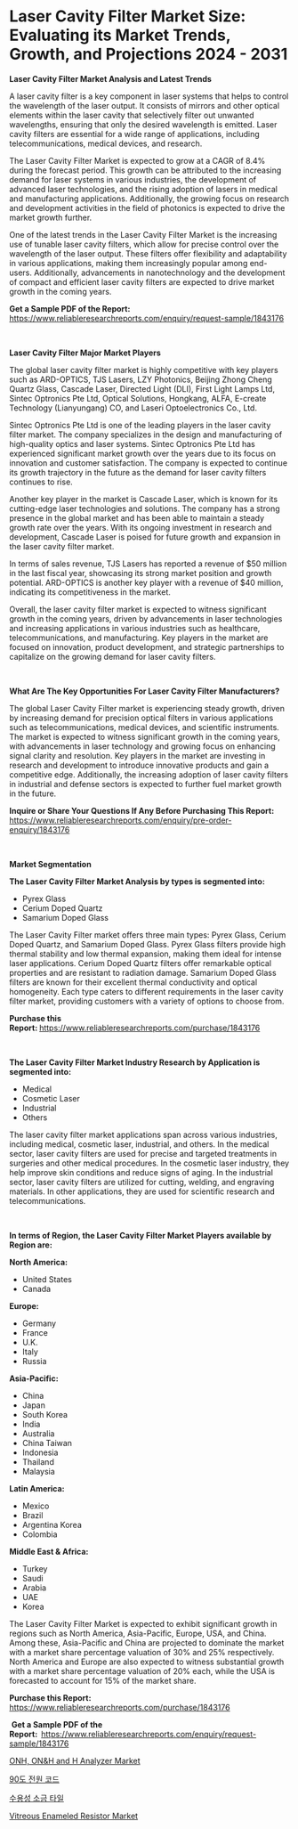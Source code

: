 <p><h1>Laser Cavity Filter Market Size: Evaluating its Market Trends, Growth, and Projections 2024 - 2031</h1></p><p><strong>Laser Cavity Filter Market Analysis and Latest Trends</strong></p>
<p><p>A laser cavity filter is a key component in laser systems that helps to control the wavelength of the laser output. It consists of mirrors and other optical elements within the laser cavity that selectively filter out unwanted wavelengths, ensuring that only the desired wavelength is emitted. Laser cavity filters are essential for a wide range of applications, including telecommunications, medical devices, and research.</p><p>The Laser Cavity Filter Market is expected to grow at a CAGR of 8.4% during the forecast period. This growth can be attributed to the increasing demand for laser systems in various industries, the development of advanced laser technologies, and the rising adoption of lasers in medical and manufacturing applications. Additionally, the growing focus on research and development activities in the field of photonics is expected to drive the market growth further.</p><p>One of the latest trends in the Laser Cavity Filter Market is the increasing use of tunable laser cavity filters, which allow for precise control over the wavelength of the laser output. These filters offer flexibility and adaptability in various applications, making them increasingly popular among end-users. Additionally, advancements in nanotechnology and the development of compact and efficient laser cavity filters are expected to drive market growth in the coming years.</p></p>
<p><strong>Get a Sample PDF of the Report:&nbsp;</strong> <a href="https://www.reliableresearchreports.com/enquiry/request-sample/1843176">https://www.reliableresearchreports.com/enquiry/request-sample/1843176</a></p>
<p>&nbsp;</p>
<p><strong>Laser Cavity Filter Major Market Players</strong></p>
<p><p>The global laser cavity filter market is highly competitive with key players such as ARD-OPTICS, TJS Lasers, LZY Photonics, Beijing Zhong Cheng Quartz Glass, Cascade Laser, Directed Light (DLI), First Light Lamps Ltd, Sintec Optronics Pte Ltd, Optical Solutions, Hongkang, ALFA, E-create Technology (Lianyungang) CO, and Laseri Optoelectronics Co., Ltd.</p><p>Sintec Optronics Pte Ltd is one of the leading players in the laser cavity filter market. The company specializes in the design and manufacturing of high-quality optics and laser systems. Sintec Optronics Pte Ltd has experienced significant market growth over the years due to its focus on innovation and customer satisfaction. The company is expected to continue its growth trajectory in the future as the demand for laser cavity filters continues to rise.</p><p>Another key player in the market is Cascade Laser, which is known for its cutting-edge laser technologies and solutions. The company has a strong presence in the global market and has been able to maintain a steady growth rate over the years. With its ongoing investment in research and development, Cascade Laser is poised for future growth and expansion in the laser cavity filter market.</p><p>In terms of sales revenue, TJS Lasers has reported a revenue of $50 million in the last fiscal year, showcasing its strong market position and growth potential. ARD-OPTICS is another key player with a revenue of $40 million, indicating its competitiveness in the market.</p><p>Overall, the laser cavity filter market is expected to witness significant growth in the coming years, driven by advancements in laser technologies and increasing applications in various industries such as healthcare, telecommunications, and manufacturing. Key players in the market are focused on innovation, product development, and strategic partnerships to capitalize on the growing demand for laser cavity filters.</p></p>
<p>&nbsp;</p>
<p><strong>What Are The Key Opportunities For Laser Cavity Filter Manufacturers?</strong></p>
<p><p>The global Laser Cavity Filter market is experiencing steady growth, driven by increasing demand for precision optical filters in various applications such as telecommunications, medical devices, and scientific instruments. The market is expected to witness significant growth in the coming years, with advancements in laser technology and growing focus on enhancing signal clarity and resolution. Key players in the market are investing in research and development to introduce innovative products and gain a competitive edge. Additionally, the increasing adoption of laser cavity filters in industrial and defense sectors is expected to further fuel market growth in the future.</p></p>
<p><strong>Inquire or Share Your Questions If Any Before Purchasing This Report:</strong> <a href="https://www.reliableresearchreports.com/enquiry/pre-order-enquiry/1843176">https://www.reliableresearchreports.com/enquiry/pre-order-enquiry/1843176</a></p>
<p>&nbsp;</p>
<p><strong>Market Segmentation</strong></p>
<p><strong>The Laser Cavity Filter Market Analysis by types is segmented into:</strong></p>
<p><ul><li>Pyrex Glass</li><li>Cerium Doped Quartz</li><li>Samarium Doped Glass</li></ul></p>
<p><p>The Laser Cavity Filter market offers three main types: Pyrex Glass, Cerium Doped Quartz, and Samarium Doped Glass. Pyrex Glass filters provide high thermal stability and low thermal expansion, making them ideal for intense laser applications. Cerium Doped Quartz filters offer remarkable optical properties and are resistant to radiation damage. Samarium Doped Glass filters are known for their excellent thermal conductivity and optical homogeneity. Each type caters to different requirements in the laser cavity filter market, providing customers with a variety of options to choose from.</p></p>
<p><strong>Purchase this Report:&nbsp;</strong><a href="https://www.reliableresearchreports.com/purchase/1843176">https://www.reliableresearchreports.com/purchase/1843176</a></p>
<p>&nbsp;</p>
<p><strong>The Laser Cavity Filter Market Industry Research by Application is segmented into:</strong></p>
<p><ul><li>Medical</li><li>Cosmetic Laser</li><li>Industrial</li><li>Others</li></ul></p>
<p><p>The laser cavity filter market applications span across various industries, including medical, cosmetic laser, industrial, and others. In the medical sector, laser cavity filters are used for precise and targeted treatments in surgeries and other medical procedures. In the cosmetic laser industry, they help improve skin conditions and reduce signs of aging. In the industrial sector, laser cavity filters are utilized for cutting, welding, and engraving materials. In other applications, they are used for scientific research and telecommunications.</p></p>
<p>&nbsp;</p>
<p><strong>In terms of Region, the Laser Cavity Filter Market Players available by Region are:</strong></p>
<p>
    <p> <strong> North America: </strong>
        <ul>
            <li>United States</li>
            <li>Canada</li>
        </ul>
        </p> 
    <p> <strong> Europe: </strong>
        <ul>
            <li>Germany</li>
            <li>France</li>
            <li>U.K.</li>
            <li>Italy</li>
            <li>Russia</li>
        </ul>
        </p> 
    <p> <strong> Asia-Pacific: </strong>
        <ul>
            <li>China</li>
            <li>Japan</li>
            <li>South Korea</li>
            <li>India</li>
            <li>Australia</li>
            <li>China Taiwan</li>
            <li>Indonesia</li>
            <li>Thailand</li>
            <li>Malaysia</li>
        </ul>
        </p> 
    <p> <strong> Latin America: </strong>
        <ul>
            <li>Mexico</li>
            <li>Brazil</li>
            <li>Argentina Korea</li>
            <li>Colombia</li>
        </ul>
        </p> 
    <p> <strong> Middle East & Africa: </strong>
        <ul>
            <li>Turkey</li>
            <li>Saudi</li>
            <li>Arabia</li>
            <li>UAE</li>
            <li>Korea</li>
        </ul>
    </p>
    </p>
<p><p>The Laser Cavity Filter Market is expected to exhibit significant growth in regions such as North America, Asia-Pacific, Europe, USA, and China. Among these, Asia-Pacific and China are projected to dominate the market with a market share percentage valuation of 30% and 25% respectively. North America and Europe are also expected to witness substantial growth with a market share percentage valuation of 20% each, while the USA is forecasted to account for 15% of the market share.</p></p>
<p><strong>Purchase this Report: </strong><a href="https://www.reliableresearchreports.com/purchase/1843176">https://www.reliableresearchreports.com/purchase/1843176</a></p>
<p>&nbsp;<strong>Get a Sample PDF of the Report:&nbsp;&nbsp;</strong><a href="https://www.reliableresearchreports.com/enquiry/request-sample/1843176">https://www.reliableresearchreports.com/enquiry/request-sample/1843176</a></p>
<p><strong></strong></p>
<p><p><a href="https://github.com/nicoletavirag/Market-Research-Report-List-2/blob/main/onh-onh-and-h-analyzer-market.md">ONH, ON&H and H Analyzer Market</a></p><p><a href="https://github.com/LanceOlsotn8978/Market-Research-Report-List-1/blob/main/758870312522.md">90도 전원 코드</a></p><p><a href="https://github.com/Madalyell456456/Market-Research-Report-List-1/blob/main/932823312521.md">수용성 소금 타일</a></p><p><a href="https://github.com/redneck06/Market-Research-Report-List-2/blob/main/vitreous-enameled-resistor-market.md">Vitreous Enameled Resistor Market</a></p></p>